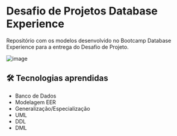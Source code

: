 # Desafio de Projetos Database Experience
Repositório com os modelos desenvolvido no Bootcamp Database Experience para a entrega do Desafio de Projeto.

![image](https://user-images.githubusercontent.com/24790794/191959059-2f76739b-8e28-47cb-aa28-d9c584583553.png)


## 🛠️ Tecnologias aprendidas

- Banco de Dados
- Modelagem EER
- Generalização/Especialização
- UML
- DDL
- DML
